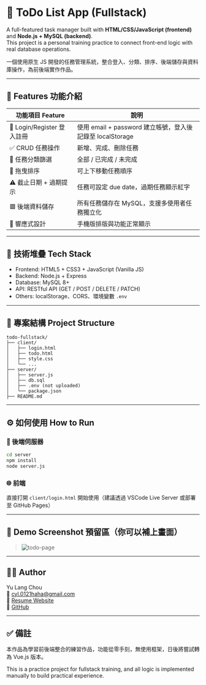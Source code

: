 # 📝 ToDo List App (Fullstack)

A full-featured task manager built with **HTML/CSS/JavaScript (frontend)** and **Node.js + MySQL (backend)**.  
This project is a personal training practice to connect front-end logic with real database operations.

一個使用原生 JS 開發的任務管理系統，整合登入、分類、排序、後端儲存與資料庫操作，為前後端實作作品。

---

## 🚀 Features 功能介紹

| 功能項目 Feature | 說明 |
|------------------|------|
| 🔐 Login/Register 登入註冊 | 使用 email + password 建立帳號，登入後記錄至 localStorage |
| ✅ CRUD 任務操作 | 新增、完成、刪除任務 |
| 🎯 任務分類篩選 | 全部 / 已完成 / 未完成 |
| 🔁 拖曳排序 | 可上下移動任務順序 |
| ⚠️ 截止日期 + 過期提示 | 任務可設定 due date，過期任務顯示紅字 |
| 🟥 後端資料儲存 | 所有任務儲存在 MySQL，支援多使用者任務獨立化 |
| 📱 響應式設計 | 手機版排版與功能正常顯示 |

---

## 🧱 技術堆疊 Tech Stack

- Frontend: HTML5 + CSS3 + JavaScript (Vanilla JS)
- Backend: Node.js + Express
- Database: MySQL 8+
- API: RESTful API (GET / POST / DELETE / PATCH)
- Others: localStorage、CORS、環境變數 `.env`

---

## 📂 專案結構 Project Structure

```
todo-fullstack/
├── client/
│   ├── login.html
│   ├── todo.html
│   ├── style.css
│   └── ...
├── server/
│   ├── server.js
│   ├── db.sql
│   ├── .env (not uploaded)
│   └── package.json
├── README.md
```

---

## ⚙️ 如何使用 How to Run

### 🔧 後端伺服器
```bash
cd server
npm install
node server.js
```

### 🌐 前端
直接打開 `client/login.html` 開始使用（建議透過 VSCode Live Server 或部署至 GitHub Pages）

---

## 📸 Demo Screenshot 預留區（你可以補上畫面）

> ![todo-page](./client/img/todo-preview.png)

---

## 🙋‍♂️ Author

Yu Lang Chou  
📧 cyl.0121haha@gmail.com  
🔗 [Resume Website](https://cyl121.github.io/resume-website/)  
🔗 [GitHub](https://github.com/cyl121)

---

## ✅ 備註

本作品為學習前後端整合的練習作品，功能從零手刻，無使用框架，日後將嘗試轉為 Vue.js 版本。

This is a practice project for fullstack training, and all logic is implemented manually to build practical experience.